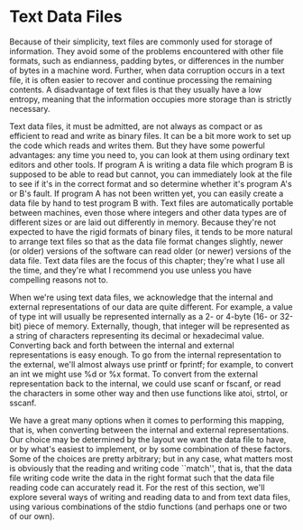 # Text Data Files







Because of their simplicity, text files are commonly used for storage of information. They avoid some of the problems encountered with other file formats, such as endianness, padding bytes, or differences in the number of bytes in a machine word. Further, when data corruption occurs in a text file, it is often easier to recover and continue processing the remaining contents. A disadvantage of text files is that they usually have a low entropy, meaning that the information occupies more storage than is strictly necessary.




Text data files, it must be admitted, are not always as compact or as efficient to read and write as binary files. It can be a bit more work to set up the code which reads and writes them. But they have some powerful advantages: any time you need to, you can look at them using ordinary text editors and other tools. If program A is writing a data file which program B is supposed to be able to read but cannot, you can immediately look at the file to see if it's in the correct format and so determine whether it's program A's or B's fault. If program A has not been written yet, you can easily create a data file by hand to test program B with. Text files are automatically portable between machines, even those where integers and other data types are of different sizes or are laid out differently in memory. Because they're not expected to have the rigid formats of binary files, it tends to be more natural to arrange text files so that as the data file format changes slightly, newer (or older) versions of the software can read older (or newer) versions of the data file. Text data files are the focus of this chapter; they're what I use all the time, and they're what I recommend you use unless you have compelling reasons not to.

When we're using text data files, we acknowledge that the internal and external representations of our data are quite different. For example, a value of type int will usually be represented internally as a 2- or 4-byte (16- or 32-bit) piece of memory. Externally, though, that integer will be represented as a string of characters representing its decimal or hexadecimal value. Converting back and forth between the internal and external representations is easy enough. To go from the internal representation to the external, we'll almost always use printf or fprintf; for example, to convert an int we might use %d or %x format. To convert from the external representation back to the internal, we could use scanf or fscanf, or read the characters in some other way and then use functions like atoi, strtol, or sscanf.

We have a great many options when it comes to performing this mapping, that is, when converting between the internal and external representations. Our choice may be determined by the layout we want the data file to have, or by what's easiest to implement, or by some combination of these factors. Some of the choices are pretty arbitrary; but in any case, what matters most is obviously that the reading and writing code ``match'', that is, that the data file writing code write the data in the right format such that the data file reading code can accurately read it. For the rest of this section, we'll explore several ways of writing and reading data to and from text data files, using various combinations of the stdio functions (and perhaps one or two of our own).

